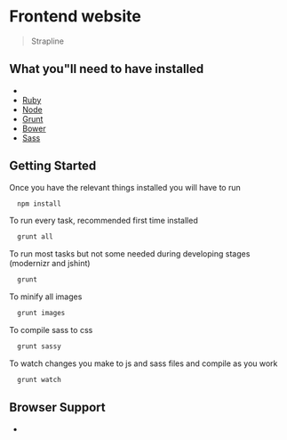 # Frontend website

> Strapline
## What you"ll need to have installed

* [Sass]:http://sass-lang.com/install
* [Ruby](https://www.ruby-lang.org/en/documentation/installation/ ( Windows only, OSX has ruby already installed ))
* [Node](https://nodejs.org/en/download/)
* [Grunt](http://gruntjs.com/)
* [Bower](http://bower.io/)
* [Sass](http://sass-lang.com/install)

## Getting Started
Once you have the relevant things installed you will have to run

```bash
  npm install
```

To run every task, recommended first time installed

```bash
  grunt all
```

To run most tasks but not some needed during developing stages (modernizr and jshint)

```bash
  grunt
```

To minify all images
```bash
  grunt images
```

To compile sass to css
```bash
  grunt sassy
```

To watch changes you make to js and sass files and compile as you work
```bash
  grunt watch
```

## Browser Support
*
